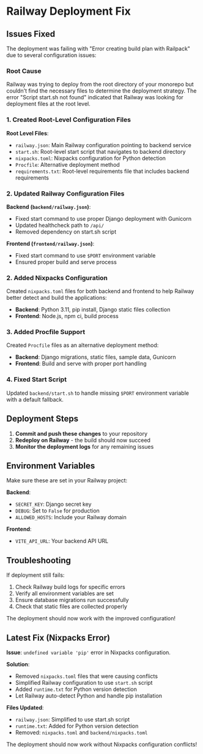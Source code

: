 # Railway Deployment Fix

## Issues Fixed

The deployment was failing with "Error creating build plan with Railpack" due to several configuration issues:

### Root Cause
Railway was trying to deploy from the root directory of your monorepo but couldn't find the necessary files to determine the deployment strategy. The error "Script start.sh not found" indicated that Railway was looking for deployment files at the root level.

### 1. Created Root-Level Configuration Files

**Root Level Files**:
- `railway.json`: Main Railway configuration pointing to backend service
- `start.sh`: Root-level start script that navigates to backend directory
- `nixpacks.toml`: Nixpacks configuration for Python detection
- `Procfile`: Alternative deployment method
- `requirements.txt`: Root-level requirements file that includes backend requirements

### 2. Updated Railway Configuration Files

**Backend (`backend/railway.json`)**:
- Fixed start command to use proper Django deployment with Gunicorn
- Updated healthcheck path to `/api/`
- Removed dependency on start.sh script

**Frontend (`frontend/railway.json`)**:
- Fixed start command to use `$PORT` environment variable
- Ensured proper build and serve process

### 2. Added Nixpacks Configuration

Created `nixpacks.toml` files for both backend and frontend to help Railway better detect and build the applications:

- **Backend**: Python 3.11, pip install, Django static files collection
- **Frontend**: Node.js, npm ci, build process

### 3. Added Procfile Support

Created `Procfile` files as an alternative deployment method:
- **Backend**: Django migrations, static files, sample data, Gunicorn
- **Frontend**: Build and serve with proper port handling

### 4. Fixed Start Script

Updated `backend/start.sh` to handle missing `$PORT` environment variable with a default fallback.

## Deployment Steps

1. **Commit and push these changes** to your repository
2. **Redeploy on Railway** - the build should now succeed
3. **Monitor the deployment logs** for any remaining issues

## Environment Variables

Make sure these are set in your Railway project:

**Backend**:
- `SECRET_KEY`: Django secret key
- `DEBUG`: Set to `False` for production
- `ALLOWED_HOSTS`: Include your Railway domain

**Frontend**:
- `VITE_API_URL`: Your backend API URL

## Troubleshooting

If deployment still fails:
1. Check Railway build logs for specific errors
2. Verify all environment variables are set
3. Ensure database migrations run successfully
4. Check that static files are collected properly

The deployment should now work with the improved configuration!

## Latest Fix (Nixpacks Error)

**Issue**: `undefined variable 'pip'` error in Nixpacks configuration.

**Solution**: 
- Removed `nixpacks.toml` files that were causing conflicts
- Simplified Railway configuration to use `start.sh` script
- Added `runtime.txt` for Python version detection
- Let Railway auto-detect Python and handle pip installation

**Files Updated**:
- `railway.json`: Simplified to use start.sh script
- `runtime.txt`: Added for Python version detection
- Removed: `nixpacks.toml` and `backend/nixpacks.toml`

The deployment should now work without Nixpacks configuration conflicts!
